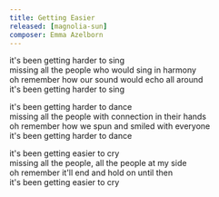 ```yaml
---
title: Getting Easier
released: [magnolia-sun]
composer: Emma Azelborn
---
```


it's been getting harder to sing  
missing all the people who would sing in harmony  
oh remember how our sound would echo all around  
it's been getting harder to sing  

it's been getting harder to dance  
missing all the people with connection in their hands  
oh remember how we spun and smiled with everyone  
it's been getting harder to dance  

it's been getting easier to cry  
missing all the people, all the people at my side  
oh remember it'll end and hold on until then  
it's been getting easier to cry  